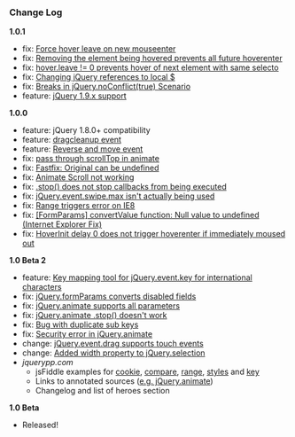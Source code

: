 ### Change Log

__1.0.1__

- fix: [Force hover leave on new mouseenter](https://github.com/bitovi/jquerypp/pull/65)
- fix: [Removing the element being hovered prevents all future hoverenter](https://github.com/bitovi/jquerypp/issues/64)
- fix: [hover.leave != 0 prevents hover of next element with same selecto](https://github.com/bitovi/jquerypp/issues/63)
- fix: [Changing jQuery references to local $](https://github.com/bitovi/jquerypp/pull/71)
- fix: [Breaks in jQuery.noConflict(true) Scenario](https://github.com/bitovi/jquerypp/issues/67)
- feature: [jQuery 1.9.x support](https://github.com/bitovi/jquerypp/commit/692ed50a7b43fb2c6bfb9d89c5e0505ddcbd6595)


__1.0.0__

- feature: jQuery 1.8.0+ compatibility
- feature: [dragcleanup event](https://github.com/jupiterjs/jquerypp/pull/43)
- feature: [Reverse and move event](https://github.com/jupiterjs/jquerypp/issues/25)
- fix: [pass through scrollTop in animate](https://github.com/jupiterjs/jquerypp/pull/40)
- fix: [Fastfix: Original can be undefined](https://github.com/jupiterjs/jquerypp/pull/45)
- fix: [Animate Scroll not working](https://github.com/jupiterjs/jquerypp/issues/35)
- fix: [.stop() does not stop callbacks from being executed](https://github.com/jupiterjs/jquerypp/issues/28)
- fix: [jQuery.event.swipe.max isn't actually being used](https://github.com/jupiterjs/jquerypp/issues/33)
- fix: [Range triggers error on IE8](https://github.com/jupiterjs/jquerypp/issues/39)
- fix: [[FormParams] convertValue function: Null value to undefined (Internet Explorer Fix)](https://github.com/jupiterjs/jquerypp/pull/51)
- fix: [HoverInit delay 0 does not trigger hoverenter if immediately moused out](https://github.com/bitovi/jquerypp/issues/57)

__1.0 Beta 2__

- feature: [Key mapping tool for jQuery.event.key for international characters](https://github.com/jupiterjs/jquerypp/issues/16)
- fix: [jQuery.formParams converts disabled fields](https://github.com/jupiterjs/jquerypp/issues/24)
- fix: [jQuery.animate supports all parameters](https://github.com/jupiterjs/jquerypp/issues/22)
- fix: [jQuery.animate .stop() doesn't work](https://github.com/jupiterjs/jquerypp/issues/19)
- fix: [Bug with duplicate sub keys](https://github.com/jupiterjs/jquerypp/issues/17)
- fix: [Security error in jQuery.animate](https://github.com/jupiterjs/jquerypp/issues/5)
- change: [jQuery.event.drag supports touch events](https://github.com/jupiterjs/jquerypp/issues/23)
- change: [Added width property to jQuery.selection](https://github.com/jupiterjs/jquerypp/pull/11)
- *jquerypp.com*
  - jsFiddle examples for [cookie](#cookie), [compare](#compare), [range](#range), [styles](#styles) and [key](#key)
  - Links to annotated sources ([e.g. jQuery.animate](http://donejs.com/jquery/docs/jquery.animate.html))
  - Changelog and list of heroes section

__1.0 Beta__

- Released!
